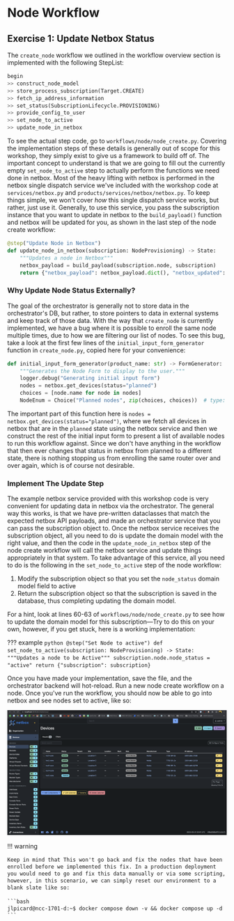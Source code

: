 # Node Workflow

## Exercise 1: Update Netbox Status

The `create_node` workflow we outlined in the workflow overview section is implemented with the following StepList:

```python
begin
>> construct_node_model
>> store_process_subscription(Target.CREATE)
>> fetch_ip_address_information
>> set_status(SubscriptionLifecycle.PROVISIONING)
>> provide_config_to_user
>> set_node_to_active
>> update_node_in_netbox
```

To see the actual step code, go to `workflows/node/node_create.py`. Covering the implementation steps of these details is generally out of scope for this workshop, they simply exist to give us a framework to build off of. The important concept to understand is that we are going to fill out the currently empty `set_node_to_active` step to actually perform the functions we need done in netbox. Most of the heavy lifting with netbox is performed in the netbox single dispatch service we've included with the workshop code at `services/netbox.py` and `products/services/netbox/netbox.py`. To keep things simple, we won't cover _how_ this single dispatch service works, but rather, just use it. Generally, to use this service, you pass the subscription instance that you want to update in netbox to the `build_payload()` function and netbox will be updated for you, as shown in the last step of the node create workflow:

```python
@step("Update Node in Netbox")
def update_node_in_netbox(subscription: NodeProvisioning) -> State:
    """Updates a node in Netbox"""
    netbox_payload = build_payload(subscription.node, subscription)
    return {"netbox_payload": netbox_payload.dict(), "netbox_updated": netbox.update(netbox_payload)}

```

### Why Update Node Status Externally?

The goal of the orchestrator is generally not to store data in the orchestrator's DB, but rather, to store pointers to data in external systems and keep track of those data. With the way that `create_node` is currently implemented, we have a bug where it is possible to enroll the same node multiple times, due to how we are filtering our list of nodes. To see this bug, take a look at the first few lines of the `initial_input_form_generator` function in `create_node.py`, copied here for your convenience:

```python
def initial_input_form_generator(product_name: str) -> FormGenerator:
    """Generates the Node Form to display to the user."""
    logger.debug("Generating initial input form")
    nodes = netbox.get_devices(status="planned")
    choices = [node.name for node in nodes]
    NodeEnum = Choice("Planned nodes", zip(choices, choices))  # type: ignore
```

The important part of this function here is `nodes = netbox.get_devices(status="planned")`, where we fetch all devices in netbox that are in the `planned` state using the netbox service and then we construct the rest of the initial input form to present a list of available nodes to run this workflow against. Since we don't have anything in the workflow that then ever changes that status in netbox from planned to a different state, there is nothing stopping us from enrolling the same router over and over again, which is of course not desirable.

### Implement The Update Step

The example netbox service provided with this workshop code is very convenient for updating data in netbox via the orchestrator. The general way this works, is that we have pre-written dataclasses that match the expected netbox API payloads, and made an orchestrator service that you can pass the subscription object to. Once the netbox service receives the subscription object, all you need to do is update the domain model with the right value, and then the code in the `update_node_in_netbox` step of the node create workflow will call the netbox service and update things appropriately in that system. To take advantage of this service, all you need to do is the following in the `set_node_to_active` step of the node workflow:

1. Modify the subscription object so that you set the `node_status` domain model field to active
2. Return the subscription object so that the subscription is saved in the database, thus completing updating the domain model.

For a hint, look at lines 60-63 of `workflows/node/node_create.py` to see how to update the domain model for this subscription—Try to do this on your own, however, if you get stuck, here is a working implementation:

??? example
    ```python
    @step("Set Node to active")
    def set_node_to_active(subscription: NodeProvisioning) -> State:
        """Updates a node to be Active"""
        subscription.node.node_status = "active"
        return {"subscription": subscription}
    ```

Once you have made your implementation, save the file, and the orchestrator backend will hot-reload. Run a new node create workflow on a node. Once you've run the workflow, you should now be able to go into netbox and see nodes set to active, like so:

![Netbox Active Devices](../images/netbox_devices_active.png "Netbox Active Devices")

!!! warning

    Keep in mind that This won't go back and fix the nodes that have been enrolled before we implemented this fix. In a production deployment you would need to go and fix this data manually or via some scripting, however, in this scenario, we can simply reset our environment to a blank slate like so:

    ```bash
    jlpicard@ncc-1701-d:~$ docker compose down -v && docker compose up -d
    ```
